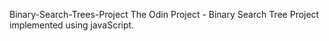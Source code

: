  Binary-Search-Trees-Project
 The Odin Project - Binary Search Tree Project implemented using javaScript.